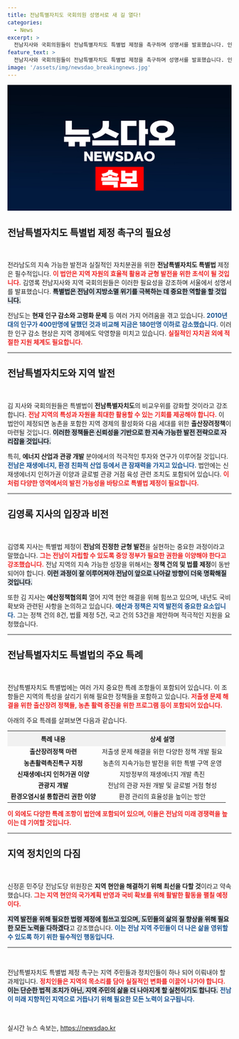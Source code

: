 ```yaml
---
title: 전남특별자치도 국회의원 성명서로 새 길 열다!
categories:
  - News
excerpt: >
  전남지사와 국회의원들이 전남특별자치도 특별법 제정을 촉구하며 성명서를 발표했습니다. 인구감소와 지역경제 침체 극복을 위해 실질적인 자치권 부여가 필요하다고 강조했습니다.
feature_text: >
  전남지사와 국회의원들이 전남특별자치도 특별법 제정을 촉구하며 성명서를 발표했습니다. 인구감소와 지역경제 침체 극복을 위해 실질적인 자치권 부여가 필요하다고 강조했습니다.
image: '/assets/img/newsdao_breakingnews.jpg'
---
```


<p><img src="/assets/img/newsdao_breakingnews.jpg" alt="koreaapp 속보" /></p>

<h2 data-ke-size="size26">전남특별자치도 특별법 제정 촉구의 필요성</h2>

<p data-ke-size="size16">&nbsp;</p>

<p>전라남도의 지속 가능한 발전과 실질적인 자치분권을 위한 <strong>전남특별자치도 특별법</strong> 제정은 필수적입니다. <b><span style="color: #ee2323;">이 법안은 지역 자원의 효율적 활용과 균형 발전을 위한 초석이 될 것입니다.</span></b> 김영록 전남지사와 지역 국회의원들은 이러한 필요성을 강조하며 서울에서 성명서를 발표했습니다. <b><span style="background-color: #21538527;">특별법은 전남이 지방소멸 위기를 극복하는 데 중요한 역할을 할 것입니다.</span></b> </p>

<p>전남도는 <strong>현재 인구 감소와 고령화 문제</strong> 등 여러 가지 어려움을 겪고 있습니다. <b><span style="color: #1a5490;">2010년대의 인구가 400만명에 달했던 것과 비교해 지금은 180만명 이하로 감소했습니다.</span></b> 이러한 인구 감소 현상은 지역 경제에도 악영향을 미치고 있습니다. <b><span style="color: #ee2323;">실질적인 자치권 외에 적절한 지원 체계도 필요합니다.</span></b></p>

<hr>

<h2 data-ke-size="size26">전남특별자치도와 지역 발전</h2>

<p data-ke-size="size16">&nbsp;</p>

<p>김 지사와 국회의원들은 특별법이 <strong>전남특별자치도</strong>의 비교우위를 강화할 것이라고 강조합니다. <b><span style="color: #ee2323;">전남 지역의 특성과 자원을 최대한 활용할 수 있는 기회를 제공해야 합니다.</span></b> 이 법안이 제정되면 농촌을 포함한 지역 경제의 활성화와 다음 세대를 위한 <strong>출산장려정책</strong>이 마련될 것입니다. <b><span style="background-color: #21538527;">이러한 정책들은 신뢰성을 기반으로 한 지속 가능한 발전 전략으로 자리잡을 것입니다.</span></b> </p>

<p>특히, <strong>에너지 산업과 관광 개발</strong> 분야에서의 적극적인 투자와 연구가 이루어질 것입니다. <b><span style="color: #1a5490;">전남은 재생에너지, 환경 친화적 산업 등에서 큰 잠재력을 가지고 있습니다.</span></b> 법안에는 신재생에너지 인허가권 이양과 글로벌 관광 거점 육성 관련 조치도 포함되어 있습니다. <b><span style="color: #ee2323;">이처럼 다양한 영역에서의 발전 가능성을 바탕으로 특별법 제정이 필요합니다.</span></b></p>

<hr>

<h2 data-ke-size="size26">김영록 지사의 입장과 비전</h2>

<p data-ke-size="size16">&nbsp;</p>

<p>김영록 지사는 특별법 제정이 <strong>전남의 진정한 균형 발전</strong>을 실현하는 중요한 과정이라고 말했습니다. <b><span style="color: #ee2323;">그는 전남이 자립할 수 있도록 중앙 정부가 필요한 권한을 이양해야 한다고 강조했습니다.</span></b> 전남 지역의 지속 가능한 성장을 위해서는 <strong>정책 건의 및 법률 제정</strong>이 동반되어야 합니다. <b><span style="background-color: #21538527;">이런 과정이 잘 이루어져야 전남이 앞으로 나아갈 방향이 더욱 명확해질 것입니다.</span></b> </p>

<p>또한 김 지사는 <strong>예산정책협의회</strong> 열어 지역 현안 해결을 위해 힘쓰고 있으며, 내년도 국비 확보와 관련된 사항을 논의하고 있습니다. <b><span style="color: #1a5490;">예산과 정책은 지역 발전의 중요한 요소입니다.</span></b> 그는 정책 건의 8건, 법률 제정 5건, 국고 건의 53건을 제안하며 적극적인 지원을 요청했습니다.</p>

<hr>

<h2 data-ke-size="size26">전남특별자치도 특별법의 주요 특례</h2>

<p data-ke-size="size16">&nbsp;</p>

<p>전남특별자치도 특별법에는 여러 가지 중요한 특례 조항들이 포함되어 있습니다. 이 조항들은 지역의 특성을 살리기 위해 필요한 정책들을 포함하고 있습니다. <b><span style="color: #ee2323;">저출생 문제 해결을 위한 출산장려 정책들, 농촌 활력 증진을 위한 프로그램 등이 포함되어 있습니다.</span></b> </p>

<p>아래의 주요 특례를 살펴보면 다음과 같습니다.</p>

<table style="width: 100%; border-collapse: collapse;">
  <tr>
    <th style="text-align: center; height: 27px; background-color: #f1f1f1;">특례 내용</th>
    <th style="text-align: center; height: 27px; background-color: #f1f1f1;">상세 설명</th>
  </tr>
  <tr>
    <td style="text-align: center; height: 17px;"><b>출산장려정책 마련</b></td>
    <td style="text-align: center; height: 17px;">저출생 문제 해결을 위한 다양한 정책 개발 필요</td>
  </tr>
  <tr>
    <td style="text-align: center; height: 17px;"><b>농촌활력촉진특구 지정</b></td>
    <td style="text-align: center; height: 17px;">농촌의 지속가능한 발전을 위한 특별 구역 운영</td>
  </tr>
  <tr>
    <td style="text-align: center; height: 17px;"><b>신재생에너지 인허가권 이양</b></td>
    <td style="text-align: center; height: 17px;">지방정부의 재생에너지 개발 촉진</td>
  </tr>
  <tr>
    <td style="text-align: center; height: 17px;"><b>관광지 개발</b></td>
    <td style="text-align: center; height: 17px;">전남의 관광 자원 개발 및 글로벌 거점 형성</td>
  </tr>
  <tr>
    <td style="text-align: center; height: 17px;"><b>환경오염시설 통합관리 권한 이양</b></td>
    <td style="text-align: center; height: 17px;">환경 관리의 효율성을 높이는 방안</td>
  </tr>
</table>

<p><b><span style="color: #ee2323;">이 외에도 다양한 특례 조항이 법안에 포함되어 있으며, 이들은 전남의 미래 경쟁력을 높이는 데 기여할 것입니다.</span></b> </p>

<hr>

<h2 data-ke-size="size26">지역 정치인의 다짐</h2>

<p data-ke-size="size16">&nbsp;</p>

<p>신정훈 민주당 전남도당 위원장은 <strong>지역 현안을 해결하기 위해 최선을 다할 것</strong>이라고 약속했습니다. <b><span style="color: #ee2323;">그는 지역 현안의 국가계획 반영과 국비 확보를 위해 활발한 활동을 펼칠 예정이다.</span></b> </p>

<p><b><span style="background-color: #21538527;">지역 발전을 위해 필요한 법령 제정에 힘쓰고 있으며, 도민들의 삶의 질 향상을 위해 필요한 모든 노력을 다하겠다</span></b>고 강조했습니다. <b><span style="color: #1a5490;">이는 전남 지역 주민들이 더 나은 삶을 영위할 수 있도록 하기 위한 필수적인 행동입니다.</span></b></p>

<hr>

<p data-ke-size="size16">&nbsp;</p>

<p>전남특별자치도 특별법 제정 촉구는 지역 주민들과 정치인들이 하나 되어 이뤄내야 할 과제입니다. <b><span style="color: #ee2323;">정치인들은 지역의 목소리를 담아 실질적인 변화를 이끌어 나가야 합니다.</span></b> <b><span style="background-color: #21538527;">이는 단순한 법적 조치가 아닌, 지역 주민의 삶을 더 나아지게 할 실천이기도 합니다.</span></b> <b><span style="color: #1a5490;">전남이 미래 지향적인 지역으로 거듭나기 위해 필요한 모든 노력이 요구됩니다.</span></b> </p>

<p data-ke-size="size16">&nbsp;</p>
실시간 뉴스 속보는, <a href="https://newsdao.kr" rel="dofollow">https://newsdao.kr</a>


